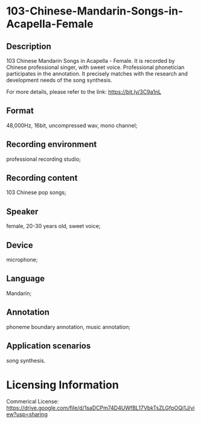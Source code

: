 # 103-Chinese-Mandarin-Songs-in-Acapella-Female


## Description
103 Chinese Mandarin Songs in Acapella - Female. It is recorded by Chinese professional singer, with sweet voice. Professional phonetician participates in the annotation. It precisely matches with the research and development needs of the song synthesis.

For more details, please refer to the link: https://bit.ly/3C9a1nL

## Format
48,000Hz, 16bit, uncompressed wav, mono channel;

## Recording environment
professional recording studio;

## Recording content
103 Chinese pop songs;

## Speaker
female, 20-30 years old, sweet voice;

## Device
microphone;

## Language
Mandarin;

## Annotation
phoneme boundary annotation, music annotation;

## Application scenarios
song synthesis.

# Licensing Information
Commerical License: https://drive.google.com/file/d/1saDCPm74D4UWfBL17VbkTsZLGfpOQj1J/view?usp=sharing

